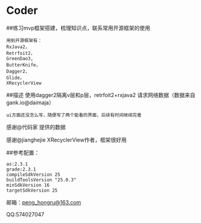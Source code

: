 # Coder

##练习mvp框架搭建，梳理知识点，联系常用开源框架的使用

	用到开源框架有：
	RxJava2，
	Retrfoit2，
	GreenDao3,
	ButterKnife，
	Dagger2，
	Glide，
	XRecyclerView

##描述
	使用dagger2隔离v层和p层，retrfoit2+rxjava2 请求网络数据（数据来自gank.io@daimaja）

	ui方面还没怎么写，随便写了两个能看的界面，后续有时间继续完善







感谢@代码家 提供的数据


感谢@jianghejie XRecyclerView作者，框架很好用

##参考配置：   

	as:2.3.1    
	grade:2.3.1       
	compileSdkVersion 25
	buildToolsVersion "25.0.3"
	minSdkVersion 16
    targetSdkVersion 25


邮箱：peng_hongru@163.com

QQ:574027047